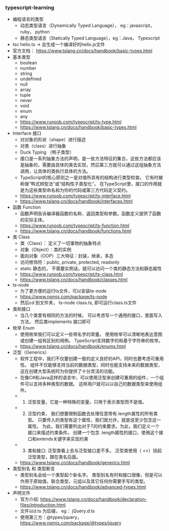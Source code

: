 ### typescript-learning
* 编程语言的类型
  * 动态类型语言（Dynamically Typed Language）， eg：javascript，ruby， python
  * 静态类型语言（Statically Typed Language），eg：Java， Typescript
* tsc hello.ts -> 会生成一个编译好的hello.js文件
* 官方文档： https://www.tslang.cn/docs/handbook/basic-types.html
* 基本类型
  * boolean
  * number
  * string
  * undefined
  * null
  * array
  * tuple
  * never
  * void
  * enum
  * any
  * https://www.runoob.com/typescript/ts-type.html
  * https://www.tslang.cn/docs/handbook/basic-types.html
* Interface 接口
  * 对对象的形状（shape）进行描述
  * 对类（class）进行抽象
  * Duck Typing （鸭子类型）
  * 接口是一系列抽象方法的声明，是一些方法特征的集合，这些方法都应该是抽象的，需要由具体的类去实现，然后第三方就可以通过这组抽象方法调用，让具体的类执行具体的方法。
  * TypeScript的核心原则之一是对值所具有的结构进行类型检查。 它有时被称做“鸭式辨型法”或“结构性子类型化”。 在TypeScript里，接口的作用就是为这些类型命名和为你的代码或第三方代码定义契约。
  * https://www.runoob.com/typescript/ts-interface.html
  * https://www.tslang.cn/docs/handbook/interfaces.html
* 函数 Function
  * 函数声明告诉编译器函数的名称、返回类型和参数。函数定义提供了函数的实际主体。
  * https://www.runoob.com/typescript/ts-function.html
  * https://www.tslang.cn/docs/handbook/functions.html
* 类 Class
  * 类（Class）： 定义了一切事物的抽象特点
  * 对象（Object）：类的实例
  * 面向对象（OOP）三大特征：封装，继承，多态
  * 访问修饰符：public, private, protected, readonly
  * static 静态的， 不需要实例话，就可以访问一个类的静态方法和静态属性
  * https://www.runoob.com/typescript/ts-class.html
  * https://www.tslang.cn/docs/handbook/classes.html
* ts-node
  * 为了更方便的运行ts文件，可以安装te-node
  * https://www.npmjs.com/package/ts-node
  * 然后cd 到文件夹， ts-node class.ts, 即可运行class.ts文件
* 类和接口
  * 当几个类里有相同的方法的时候， 可以考虑写一个通用的接口，里面写入方法， 然后类implements 接口即可
* 枚举 Enum
  * 使用枚举我们可以定义一些带名字的常量。 使用枚举可以清晰地表达意图或创建一组有区别的用例。 TypeScript支持数字的和基于字符串的枚举。
  * https://www.tslang.cn/docs/handbook/enums.html
* 泛型（Generics）
  * 软件工程中，我们不仅要创建一致的定义良好的API，同时也要考虑可重用性。 组件不仅能够支持当前的数据类型，同时也能支持未来的数据类型，这在创建大型系统时为你提供了十分灵活的功能。
  * 在像C#和Java这样的语言中，可以使用泛型来创建可重用的组件，一个组件可以支持多种类型的数据。 这样用户就可以以自己的数据类型来使用组件。
  * 1. 泛型变量，它是一种特殊的变量，只用于表示类型而不是值。
  * 2. 泛型约束， 我们想要限制函数去处理任意带有.length属性的所有类型。 只要传入的类型有这个属性，我们就允许，就是说至少包含这一属性。 为此，我们需要列出对于T的约束要求。为此，我们定义一个接口来描述约束条件。 创建一个包含 .length属性的接口，使用这个接口和extends关键字来实现约束
  * 3. 类和接口: 泛型类看上去与泛型接口差不多。 泛型类使用（ <>）括起泛型类型，跟在类名后面。
  * https://www.tslang.cn/docs/handbook/generics.html
* 类型别名 和 类型断言
  * 类型别名会给一个类型起个新名字。 类型别名有时和接口很像，但是可以作用于原始值，联合类型，元组以及其它任何你需要手写的类型。
  * https://www.tslang.cn/docs/handbook/advanced-types.html
* 声明文件
  * 官方介绍: https://www.tslang.cn/docs/handbook/declaration-files/introduction.html
  * 文件以d.ts 为后缀， eg： jQuery.d.ts
  * 使用第三方：@types/jquery， https://www.npmjs.com/package/@types/jquery
